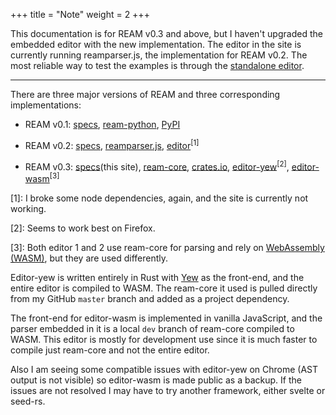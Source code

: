 +++
title = "Note"
weight = 2
+++

This documentation is for REAM v0.3 and above,  but I haven't upgraded the embedded editor with the new implementation.
The editor in the site is currently running reamparser.js, the implementation for REAM v0.2.
The most reliable way to test the examples is through the [standalone editor](https://chmlee.github.io/ream-editor).

---

There are three major versions of REAM and three corresponding implementations:

- REAM v0.1:
[specs](https://github.com/chmlee/ream-lang),
[ream-python](https://github.com/chmlee/ream-python),
[PyPI](https://pypi.org/project/ream/)

- REAM v0.2:
[specs](https://chmlee.github.io/ream-doc-v2),
[reamparser.js](https://github.com/chmlee/reamparser.js),
[editor](https://chmlee.github.io/ream-editor-vue)<sup>[1]</sup>

- REAM v0.3:
[specs](/)(this site),
[ream-core](https://github.com/chmlee/ream-core),
[crates.io](https://crates.io/crates/ream),
[editor-yew](https://chmlee.github.io/ream-editor)<sup>[2]</sup>,
[editor-wasm](https://chmlee.github.io/ream-wasm)<sup>[3]</sup>


[1]: I broke some node dependencies, again, and the site is currently not working.

[2]: Seems to work best on Firefox.

[3]: Both editor 1 and 2 use ream-core for parsing and rely on [WebAssembly (WASM)](https://webassembly.org/), but they are used differently.

Editor-yew is written entirely in Rust with [Yew](https://yew.rs) as the front-end, and the entire editor is compiled to WASM.
The ream-core it used is pulled directly from my GitHub `master` branch and added as a project dependency.

The front-end for editor-wasm is implemented in vanilla JavaScript, and the parser embedded in it is a local `dev` branch of ream-core compiled to WASM.
This editor is mostly for development use since it is much faster to compile just ream-core and not the entire editor.

Also I am seeing some compatible issues with editor-yew on Chrome (AST output is not visible) so editor-wasm is made public as a backup.
If the issues are not resolved I may have to try another framework, either svelte or seed-rs.
